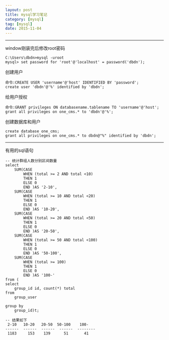 ```yaml
---
layout: post
title: mysql学习笔记
category: [mysql]
tag: [mysql]
date: 2015-11-04
---
```

---

window刚装完后修改root密码

    C:\Users\dbdn>mysql -uroot
    mysql> set password for 'root'@'localhost' = password('dbdn');


创建用户

    命令:CREATE USER 'username'@'host' IDENTIFIED BY 'password'; 
    create user 'dbdn'@'%' identified by 'dbdn';

给用户授权

    命令:GRANT privileges ON databasename.tablename TO 'username'@'host';
    grant all privileges on one_cms.* to 'dbdn'@'%';

<!-- more -->

创建数据库和用户

    create database one_cms;
    grant all privileges on one_cms.* to dbdn@"%" identified by 'dbdn';

---

有用的sql语句

    -- 统计群组人数分别区间数量
    select
        SUM(CASE
            WHEN (total >= 2 AND total <10)
            THEN 1
            ELSE 0
            END )AS '2-10',
        SUM(CASE
            WHEN (total >= 10 AND total <20)
            THEN 1
            ELSE 0
            END )AS '10-20',
        SUM(CASE
            WHEN (total >= 20 AND total <50)
            THEN 1
            ELSE 0
            END )AS '20-50',
        SUM(CASE
            WHEN (total >= 50 AND total <100)
            THEN 1
            ELSE 0
            END )AS '50-100',
        SUM(CASE
            WHEN (total >= 100)
            THEN 1
            ELSE 0
            END )AS '100-'
    from (
    select 
        group_id id, count(*) total
    from 
        group_user
    
    group by
        group_id)t;

    -- 结果如下
     2-10   10-20   20-50  50-100    100-  
    ------  ------  ------  ------  --------
     1183     153    139      51       41

